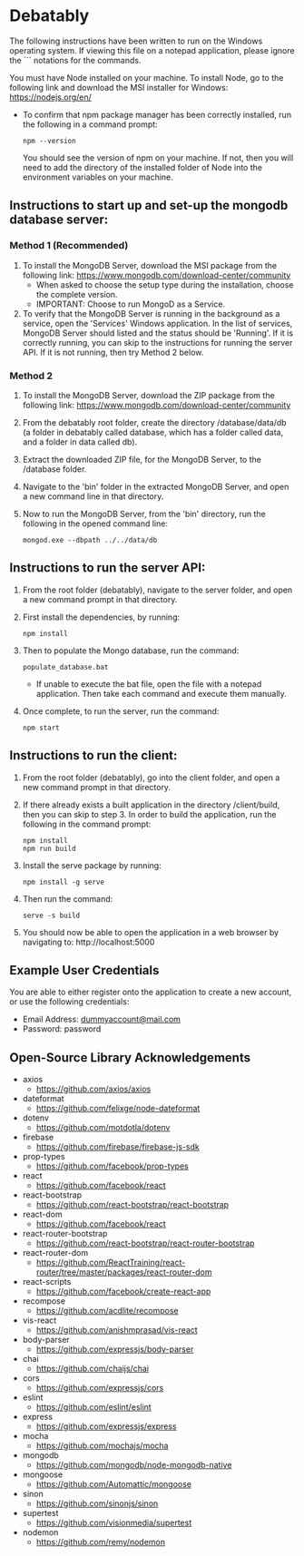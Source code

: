 # Debatably

The following instructions have been written to run on the Windows operating system. 
If viewing this file on a notepad application, please ignore the ``` notations for the commands.

You must have Node installed on your machine. To install Node, go to the following link and download the MSI installer for Windows: https://nodejs.org/en/ 
-   To confirm that npm package manager has been correctly installed, run the following in a command prompt: 

    ```
    npm --version
    ```

    You should see the version of npm on your machine. If not, then you will need to add the directory of the installed folder of Node into the environment variables on your machine.

## Instructions to start up and set-up the mongodb database server:
### Method 1 (Recommended)
1. To install the MongoDB Server, download the MSI package from the following link: https://www.mongodb.com/download-center/community
    - When asked to choose the setup type during the installation, choose the complete version.
    - IMPORTANT: Choose to run MongoD as a Service.
2. To verify that the MongoDB Server is running in the background as a service, open the 'Services' Windows application. In the list of services, MongoDB Server should listed and the status should be 'Running'. If it is correctly running, you can skip to the instructions for running the server API. If it is not running, then try Method 2 below.

### Method 2
1. To install the MongoDB Server, download the ZIP package from the following link: https://www.mongodb.com/download-center/community
2. From the debatably root folder, create the directory /database/data/db (a folder in debatably called database, which has a folder called data, and a folder in data called db).
3. Extract the downloaded ZIP file, for the MongoDB Server, to the /database folder.
4. Navigate to the 'bin' folder in the extracted MongoDB Server, and open a new command line in that directory.
5. Now to run the MongoDB Server, from the 'bin' directory, run the following in the opened command line: 

    ```
    mongod.exe --dbpath ../../data/db
    ```

## Instructions to run the server API:
1. From the root folder (debatably), navigate to the server folder, and open a new command prompt in that directory.
2. First install the dependencies, by running: 

    ```
    npm install
    ```
3. Then to populate the Mongo database, run the command: 

    ```
    populate_database.bat
    ```
    - If unable to execute the bat file, open the file with a notepad application. Then take each command and execute them manually.
4. Once complete, to run the server, run the command: 

    ```
    npm start
    ```

## Instructions to run the client:
1. From the root folder (debatably), go into the client folder, and open a new command prompt in that directory.
2. If there already exists a built application in the directory /client/build, then you can skip to step 3. In order to build the application, run the following in the command prompt:

    ```
    npm install
    npm run build
    ```
3. Install the serve package by running: 

    ```
    npm install -g serve
    ```
4. Then run the command: 

    ```
    serve -s build
    ```
4. You should now be able to open the application in a web browser by navigating to: http://localhost:5000

## Example User Credentials
You are able to either register onto the application to create a new account, or use the following credentials:
* Email Address: dummyaccount@mail.com
* Password: password


## Open-Source Library Acknowledgements
- axios
    * https://github.com/axios/axios
- dateformat
    * https://github.com/felixge/node-dateformat
- dotenv
    * https://github.com/motdotla/dotenv
- firebase
    * https://github.com/firebase/firebase-js-sdk
- prop-types
    * https://github.com/facebook/prop-types
- react
    * https://github.com/facebook/react
- react-bootstrap
    * https://github.com/react-bootstrap/react-bootstrap
- react-dom
    * https://github.com/facebook/react
- react-router-bootstrap
    * https://github.com/react-bootstrap/react-router-bootstrap
- react-router-dom
    * https://github.com/ReactTraining/react-router/tree/master/packages/react-router-dom
- react-scripts
    * https://github.com/facebook/create-react-app
- recompose
    * https://github.com/acdlite/recompose
- vis-react
    * https://github.com/anishmprasad/vis-react
- body-parser
    * https://github.com/expressjs/body-parser
- chai
    * https://github.com/chaijs/chai
- cors
    * https://github.com/expressjs/cors
- eslint
    * https://github.com/eslint/eslint
- express
    * https://github.com/expressjs/express
- mocha
    * https://github.com/mochajs/mocha
- mongodb
    * https://github.com/mongodb/node-mongodb-native
- mongoose
    * https://github.com/Automattic/mongoose
- sinon
    * https://github.com/sinonjs/sinon
- supertest
    * https://github.com/visionmedia/supertest
- nodemon
    * https://github.com/remy/nodemon